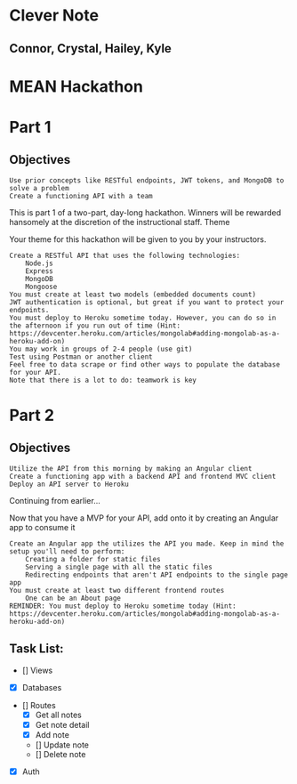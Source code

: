# **Clever Note**
## Connor, Crystal, Hailey, Kyle

# **MEAN Hackathon**

# Part 1

## Objectives
    Use prior concepts like RESTful endpoints, JWT tokens, and MongoDB to solve a problem
    Create a functioning API with a team

This is part 1 of a two-part, day-long hackathon. Winners will be rewarded hansomely at the discretion of the instructional staff.
Theme

Your theme for this hackathon will be given to you by your instructors.

    Create a RESTful API that uses the following technologies:
        Node.js
        Express
        MongoDB
        Mongoose
    You must create at least two models (embedded documents count)
    JWT authentication is optional, but great if you want to protect your endpoints.
    You must deploy to Heroku sometime today. However, you can do so in the afternoon if you run out of time (Hint: https://devcenter.heroku.com/articles/mongolab#adding-mongolab-as-a-heroku-add-on)
    You may work in groups of 2-4 people (use git)
    Test using Postman or another client
    Feel free to data scrape or find other ways to populate the database for your API.
    Note that there is a lot to do: teamwork is key


# Part 2
## Objectives

    Utilize the API from this morning by making an Angular client
    Create a functioning app with a backend API and frontend MVC client
    Deploy an API server to Heroku

Continuing from earlier...

Now that you have a MVP for your API, add onto it by creating an Angular app to consume it

    Create an Angular app the utilizes the API you made. Keep in mind the setup you'll need to perform:
        Creating a folder for static files
        Serving a single page with all the static files
        Redirecting endpoints that aren't API endpoints to the single page app
    You must create at least two different frontend routes
        One can be an About page
    REMINDER: You must deploy to Heroku sometime today (Hint: https://devcenter.heroku.com/articles/mongolab#adding-mongolab-as-a-heroku-add-on)


## Task List:
- [] Views
- [x] Databases
- [] Routes
    * [x] Get all notes
    * [x] Get note detail
    * [x] Add note
    * [] Update note
    * [] Delete note

- [x] Auth
